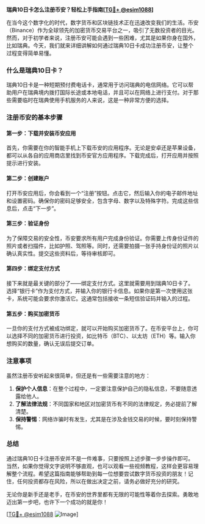 **瑞典10日卡怎么注册币安？轻松上手指南[[TG💪+ @esim1088](https://t.me/s/esim1088)]**

在当今这个数字化的时代，数字货币和区块链技术正在迅速改变我们的生活。币安（Binance）作为全球领先的加密货币交易平台之一，吸引了无数投资者的目光。然而，对于初学者来说，注册币安可能会遇到一些困难，尤其是如果你身在国外，比如瑞典。今天，我们就来详细讲解如何通过瑞典10日卡成功注册币安，让整个过程变得简单易懂。

### 什么是瑞典10日卡？

瑞典10日卡是一种短期预付费电话卡，通常用于访问瑞典的电信网络。它可以帮助用户在瑞典境内拨打国际长途或本地电话，并且可以在网络上进行支付。对于那些需要临时在瑞典使用手机服务的人来说，这是一种非常方便的选择。

### 注册币安的基本步骤

#### 第一步：下载并安装币安应用
首先，你需要在你的智能手机上下载币安的应用程序。无论是安卓还是苹果设备，都可以从各自的应用商店里找到币安官方应用程序。下载完成后，打开应用并按照提示进行安装。

#### 第二步：创建账户
打开币安应用后，你会看到一个“注册”按钮。点击它，然后输入你的电子邮件地址和设置密码。确保你的密码足够安全，包含字母、数字以及特殊字符。完成这些信息后，点击“下一步”。

#### 第三步：验证身份
为了保障交易的安全性，币安要求所有用户完成身份验证。你需要上传身份证件的照片或者扫描件，比如护照、驾照等。同时，还需要拍摄一张手持身份证的照片以确认真实性。提交这些资料后，等待审核即可。

#### 第四步：绑定支付方式
接下来就是最关键的部分了——绑定支付方式。这里就需要用到瑞典10日卡了。选择“银行卡”作为支付方式，并输入你的银行卡信息。如果你是第一次使用这张卡，系统可能会要求你激活它。这通常包括接收一条短信验证码并输入的过程。

#### 第五步：购买加密货币
一旦你的支付方式被成功绑定，就可以开始购买加密货币了。在币安平台上，你可以选择不同的加密货币进行投资，如比特币（BTC）、以太坊（ETH）等。输入你想购买的数量，确认无误后提交订单。

### 注意事项

虽然注册币安听起来很简单，但还是有一些需要注意的地方：

1. **保护个人信息**：在整个过程中，一定要注意保护自己的隐私信息，不要随意透露给他人。
2. **了解法律法规**：不同国家和地区对加密货币有不同的法律规定，务必提前了解清楚。
3. **保持警惕**：网络诈骗时有发生，尤其是在涉及金钱交易的时候，要时刻保持警惕。

### 总结

通过瑞典10日卡注册币安并不是一件难事，只要按照上述步骤一步步操作即可。当然，如果你觉得文字说明不够直观，也可以观看一些视频教程，这样会更容易理解整个流程。希望这篇指南能够帮助到每一位想要尝试数字货币投资的朋友！记住，任何投资都存在风险，所以在做出决定之前，请务必做好充分的研究。

无论你是新手还是老手，在币安的世界里都有无限的可能性等着你去探索。勇敢地迈出第一步吧，也许下一个成功的就是你！

[[TG💪+ @esim1088](https://t.me/s/esim1088) ![Image](https://i.postimg.cc/4NQfJmqS/Snipaste-2025-05-13-00-14-12.png)]